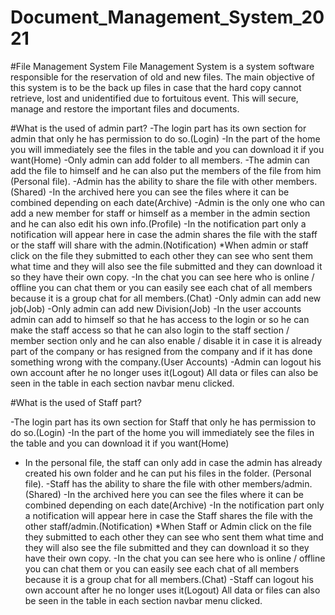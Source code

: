 # Document_Management_System_2021


#File Management System 
File Management System is a system software responsible for the reservation of old and new files. The main objective of this system is to be the back up files in case that the hard copy cannot retrieve, lost and unidentified due to fortuitous event. This will secure, manage and restore the important files and documents.

#What is the used of admin part?
-The login part has its own section for admin that only he has permission to do so.(Login)
-In the part of the home you will immediately see the files in the table and you can download it if you want(Home)
-Only admin can add folder to all members.
-The admin can add the file to himself and he can also put the members of the file from him (Personal file).
-Admin has the ability to share the file with other members.(Shared)
-In the archived here you can see the files where it can be combined depending on each date(Archive)
-Admin is the only one who can add a new member for staff or himself as a member in the admin section and he can also edit his own info.(Profile)
-In the notification part only a notification will appear here in case the admin shares the file with the staff or the staff will share with the admin.(Notification)
 *When admin or staff click on the file they submitted to each other they can see who sent them what   time and they will also see the file submitted and they can download it so they have their own copy.
-In the chat you can see here who is online / offline you can chat them or you can easily see each chat of all members because it is a group chat for all members.(Chat)
-Only admin can add new job(Job)
-Only admin can add new Division(Job)
-In the user accounts admin can add to himself so that he has access to the login or so he can make the staff access so that he can also login to the staff section / member section only and he can also enable / disable it in case it is already part of the company or has resigned from the company and if it has done something wrong with the company.(User Accounts)
-Admin can logout his own account after he no longer uses it(Logout)
All data or files can also be seen in the table in each section navbar menu clicked.


#What is the used of Staff part?

-The login part has its own section for Staff that only he has permission to do so.(Login)
-In the part of the home you will immediately see the files in the table and you can download it if you want(Home)
- In the personal file, the staff can only add in case the admin has already created his own folder and he can put his files in the folder. (Personal file).
-Staff has the ability to share the file with other members/admin.(Shared)
-In the archived here you can see the files where it can be combined depending on each date(Archive)
-In the notification part only a notification will appear here in case the Staff shares the file with the other staff/admin.(Notification)
 *When Staff or Admin click on the file they submitted to each other they can see who sent them what   time and they will also see the file submitted and they can download it so they have their own copy.
-In the chat you can see here who is online / offline you can chat them or you can easily see each chat of all members because it is a group chat for all members.(Chat)
-Staff  can logout his own account after he no longer uses it(Logout)
All data or files can also be seen in the table in each section navbar menu clicked.











